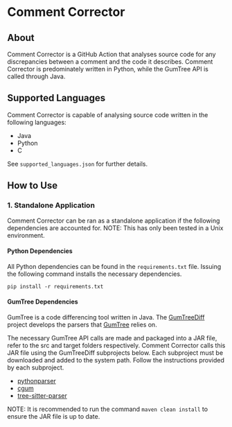 # Comment Corrector

## About

Comment Corrector is a GitHub Action that analyses source code for any discrepancies between a comment and the code it describes. Comment Corrector is predominately written in Python, while the GumTree API is called through Java.

## Supported Languages

Comment Corrector is capable of analysing source code written in the following languages:

- Java
- Python
- C

See `supported_languages.json` for further details.

## How to Use

### 1. Standalone Application

Comment Corrector can be ran as a standalone application if the following dependencies are accounted for. NOTE: This has only been tested in a Unix environment.

#### Python Dependencies

All Python dependencies can be found in the `requirements.txt` file. Issuing the following command installs the necessary dependencies.

```
pip install -r requirements.txt
```

#### GumTree Dependencies

GumTree is a code differencing tool written in Java. The [GumTreeDiff](https://github.com/GumTreeDiff) project develops the parsers that [GumTree](https://github.com/GumTreeDiff/gumtree) relies on.  

The necessary GumTree API calls are made and packaged into a JAR file, refer to the src and target folders respectively. Comment Corrector calls this JAR file using the GumTreeDiff subprojects below. Each subproject must be downloaded and added to the system path. Follow the instructions provided by each subproject.

- [pythonparser](https://github.com/GumTreeDiff/pythonparser)
- [cgum](https://github.com/GumTreeDiff/cgum)
- [tree-sitter-parser](https://github.com/GumTreeDiff/tree-sitter-parser)

NOTE: It is recommended to run the command `maven clean install` to ensure the JAR file is up to date.
